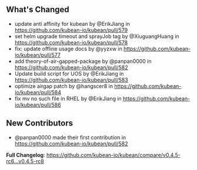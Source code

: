 ## What's Changed
* update anti affinity for kubean by @ErikJiang in https://github.com/kubean-io/kubean/pull/579
* set helm upgrade timeout and sprayJob tag by @XiuguangHuang in https://github.com/kubean-io/kubean/pull/578
* fix: update offline usage docs by @yyzxw in https://github.com/kubean-io/kubean/pull/577
* add theory-of-air-gapped-package by @panpan0000 in https://github.com/kubean-io/kubean/pull/582
* Update build script for UOS by @ErikJiang in https://github.com/kubean-io/kubean/pull/583
* optimize airgap patch by @hangscer8 in https://github.com/kubean-io/kubean/pull/584
* fix mv no such file in RHEL by @ErikJiang in https://github.com/kubean-io/kubean/pull/586

## New Contributors
* @panpan0000 made their first contribution in https://github.com/kubean-io/kubean/pull/582

**Full Changelog**: https://github.com/kubean-io/kubean/compare/v0.4.5-rc6...v0.4.5-rc8
